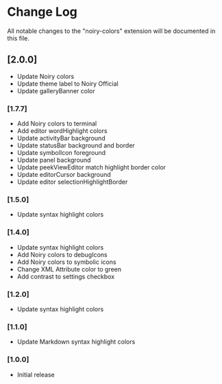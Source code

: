 # Change Log

All notable changes to the "noiry-colors" extension will be documented in this file.

## [2.0.0]

- Update Noiry colors
- Update theme label to Noiry Official
- Update galleryBanner color

### [1.7.7]

- Add Noiry colors to terminal
- Add editor wordHighlight colors
- Update activityBar background
- Update statusBar background and border
- Update symbolIcon foreground
- Update panel background
- Update peekViewEditor match highlight border color
- Update editorCursor background
- Update editor selectionHighlightBorder

### [1.5.0]

- Update syntax highlight colors

### [1.4.0]

- Update syntax highlight colors
- Add Noiry colors to debugIcons
- Add Noiry colors to symbolic icons
- Change XML Attribute color to green
- Add contrast to settings checkbox

### [1.2.0]

- Update syntax highlight colors

### [1.1.0]

- Update Markdown syntax highlight colors

### [1.0.0]

- Initial release
